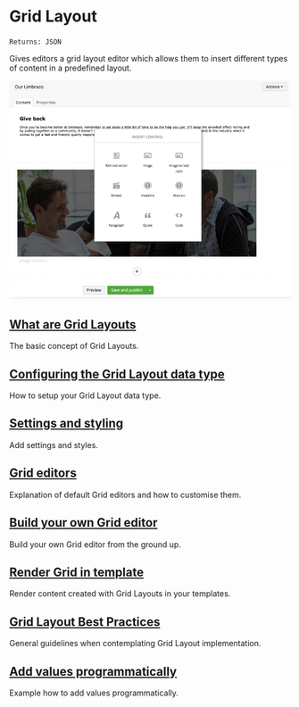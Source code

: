# Grid Layout

`Returns: JSON`

Gives editors a grid layout editor which allows them to insert different types of content in a predefined layout.

![Grid layouts](../../built-in-property-editors/grid-layout/images/editor.png)

## [What are Grid Layouts](what-are-grid-layouts.md)

The basic concept of Grid Layouts.

## [Configuring the Grid Layout data type](configuring-the-grid-layout-datatype.md)

How to setup your Grid Layout data type.

## [Settings and styling](settings-and-styles.md)

Add settings and styles.

## [Grid editors](grid-editors.md)

Explanation of default Grid editors and how to customise them.

## [Build your own Grid editor](build-your-own-editor.md)

Build your own Grid editor from the ground up.

## [Render Grid in template](render-grid-in-template.md)

Render content created with Grid Layouts in your templates.

## [Grid Layout Best Practices](grid-layout-best-practices.md)

General guidelines when contemplating Grid Layout implementation.

## [Add values programmatically](add-value-programmatically.md)

Example how to add values programmatically.
